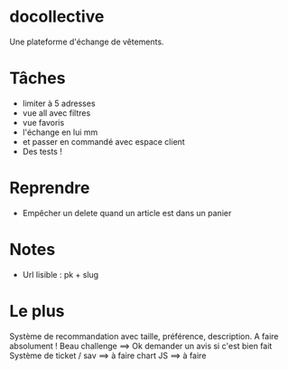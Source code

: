 # docollective

Une plateforme d'échange de vêtements.

# Tâches

- limiter à 5 adresses
- vue all avec filtres
- vue favoris
- l'échange en lui mm
- et passer en commandé avec espace client
- Des tests !

# Reprendre

- Empêcher un delete quand un article est dans un panier

# Notes

- Url lisible : pk + slug

# Le plus
Système de recommandation avec taille, préférence, description. A faire absolument ! Beau challenge ==> Ok demander un avis si c'est bien fait
Système de ticket / sav ==> à faire
chart JS ==>  à faire